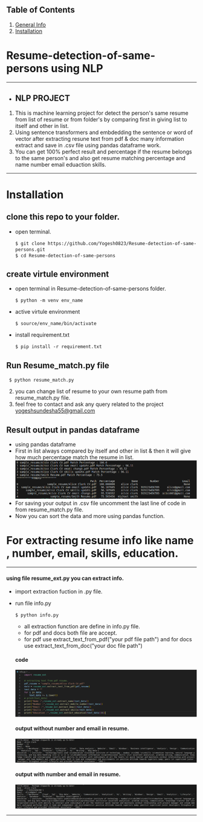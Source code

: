 ## Table of Contents
1. [General Info](#Resume-detection-of-same-persons)
2. [Installation](#Installation)

# Resume-detection-of-same-persons using NLP 
***
* ## NLP PROJECT
1. This is machine learning project for detect the person's same resume from list of resume or from folder's by comparing first in giving list to itself and other in list.
2. Using sentence transformers and embdedding the sentence or word of vector after extracting resune text from pdf & doc many information extract and save in .csv file using pandas dataframe work.
3. You can get 100% perfect result and percentage if the resume belongs to the same person's and also get resume matching percentage and name number email eduaction skills.
***
# Installation
## clone this repo to your folder.
* open terminal.
  
      $ git clone https://github.com/Yogesh0823/Resume-detection-of-same-persons.git
      $ cd Resume-detection-of-same-persons
  
## create virtule environment 
* open terminal in Resume-detection-of-same-persons folder.
  
      $ python -m venv env_name 
* active virtule environment
  
      $ source/env_name/bin/activate
* install requirement.txt
  
      $ pip install -r requirement.txt

## Run Resume_match.py file
     $ python resume_match.py
2. you can change list of resume to your own resume path from resume_match.py file.
3. feel free to contact and ask any query related to the project yogeshsundesha55@gmail.com

## Result output in pandas dataframe
* using pandas dataframe
* First in list always compared by itself and other in list & then it will give how much percentage match the resume in list.
![result](https://github.com/Yogesh0823/Resume-detection-of-same-persons/blob/main/sample_resume/results.png)
* For saving your output in .csv file uncomment the last line of code in from resume_match.py file.
* Now you can sort the data and more using pandas function.

# For extracting resume info like name , number, email, skills, education.
***
  #### using file resume_ext.py you can extract info.
* import extraction fuction in .py file.
* run file info.py
  
      $ python info.py
  
  * all extraction function are define in info.py file.
  * for pdf and docs both file are accept.
  * for pdf use extract_text_from_pdf("your pdf file path") and for docs use extract_text_from_doc("your doc file path")
  #### code
  ![result](https://github.com/Yogesh0823/Resume-detection-of-same-persons/blob/main/sample_resume/code.png)
  
  #### output without number and email in resume.
  ![result](https://github.com/Yogesh0823/Resume-detection-of-same-persons/blob/main/sample_resume/output.png)
  
  #### output with number and email in resume.
  ![result](https://github.com/Yogesh0823/Resume-detection-of-same-persons/blob/main/sample_resume/number-email.png)
***
